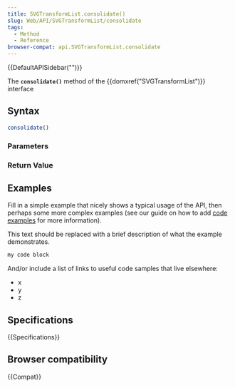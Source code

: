 ```yaml
---
title: SVGTransformList.consolidate()
slug: Web/API/SVGTransformList/consolidate
tags:
  - Method
  - Reference
browser-compat: api.SVGTransformList.consolidate
---
```

{{DefaultAPISidebar("")}}

The **`consolidate()`** method of the {{domxref("SVGTransformList")}} interface 

## Syntax

```js
consolidate()
```

### Parameters



### Return Value



## Examples

Fill in a simple example that nicely shows a typical usage of the API, then perhaps some more complex examples (see our guide on how to add [code examples](/en-US/docs/MDN/Contribute/Structures/Code_examples) for more information).

This text should be replaced with a brief description of what the example demonstrates.

```js
my code block
```

And/or include a list of links to useful code samples that live elsewhere:

*   x
*   y
*   z

## Specifications

{{Specifications}}

## Browser compatibility

{{Compat}}

